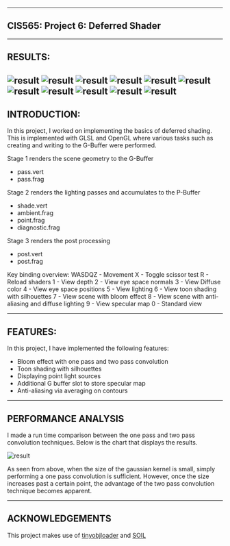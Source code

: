 -------------------------------------------------------------------------------
CIS565: Project 6: Deferred Shader
-------------------------------------------------------------------------------

-------------------------------------------------------------------------------
RESULTS:
-------------------------------------------------------------------------------
![result](screenshots/cornell_box_normals.png)
![result](screenshots/cornell_box_depth.png)
![result](screenshots/cornell_box_toon.png)
![result](screenshots/cornell_box_bloom.png)
![result](screenshots/cornell_box_aa_diffuse.png)
![result](screenshots/cornell_box_specular.png)
![result](screenshots/cornell_box_diffuse_specular.png)
![result](screenshots/sponza_light.png)
![result](screenshots/sponza_normal.png)
![result](screenshots/sponza_toon.png)
![result](screenshots/sponza_diffuse_specular.png)
-------------------------------------------------------------------------------
INTRODUCTION:
-------------------------------------------------------------------------------
In this project, I worked on implementing the basics of deferred shading. This is implemented with GLSL and OpenGL where various tasks such as
creating and writing to the G-Buffer were performed.

Stage 1 renders the scene geometry to the G-Buffer
* pass.vert
* pass.frag

Stage 2 renders the lighting passes and accumulates to the P-Buffer
* shade.vert
* ambient.frag
* point.frag
* diagnostic.frag

Stage 3 renders the post processing
* post.vert
* post.frag

Key binding overview:
WASDQZ - Movement
X - Toggle scissor test
R - Reload shaders
1 - View depth
2 - View eye space normals
3 - View Diffuse color
4 - View eye space positions
5 - View lighting
6 - View toon shading with silhouettes
7 - View scene with bloom effect
8 - View scene with anti-aliasing and diffuse lighting
9 - View specular map
0 - Standard view

-------------------------------------------------------------------------------
FEATURES:
-------------------------------------------------------------------------------

In this project, I have implemented the following features:

* Bloom effect with one pass and two pass convolution
* Toon shading with silhouettes
* Displaying point light sources
* Additional G buffer slot to store specular map
* Anti-aliasing via averaging on contours

-------------------------------------------------------------------------------
PERFORMANCE ANALYSIS
-------------------------------------------------------------------------------

I made a run time comparison between the one pass and two pass convolution techniques. Below is the chart that displays
the results.

![result](screenshots/perf_analysis.png)

As seen from above, when the size of the gaussian kernel is small, simply performing a one pass convolution is sufficient. However,
once the size increases past a certain point, the advantage of the two pass convolution technique becomes apparent.


---
ACKNOWLEDGEMENTS
---
This project makes use of [tinyobjloader](http://syoyo.github.io/tinyobjloader/) and [SOIL](http://lonesock.net/soil.html)
